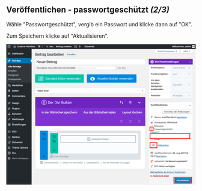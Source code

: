 ## Veröffentlichen - passwortgeschützt *(2/3)*

Wähle "Passwortgeschützt", vergib ein Passwort und klicke dann auf "OK".

Zum Speichern klicke auf "Aktualisieren".

![image](./assets/save_visibility.jpg)
